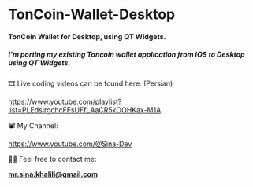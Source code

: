 # TonCoin-Wallet-Desktop

#### TonCoin Wallet for Desktop, using QT Widgets.
##### I'm porting my existing Toncoin wallet application from iOS to Desktop using QT Widgets.

🎞️ Live coding videos can be found here: (Persian)

https://www.youtube.com/playlist?list=PLEdsirgchcFFsUFfLAaCR5kOOHKax-M1A

📽️ My Channel:

https://www.youtube.com/@Sina-Dev

🧑‍💻 Feel free to contact me:

**[mr.sina.khalili@gmail.com](mailto:mr.sina.khalili@gmail.com)**
